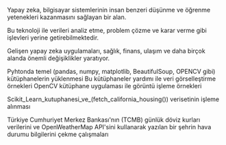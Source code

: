 
Yapay zeka, bilgisayar sistemlerinin insan benzeri düşünme ve öğrenme yetenekleri kazanmasını sağlayan bir alan. 

Bu teknoloji ile verileri analiz etme, problem çözme ve karar verme gibi işlevleri yerine getirebilmektedir.

Gelişen yapay zeka uygulamaları, sağlık, finans, ulaşım ve daha birçok alanda önemli değişiklikler yaratıyor.

Pyhtonda temel  (pandas, numpy, matplotlib, BeautifulSoup, OPENCV gibi) kütüphanelerin yüklenmesi
Bu kütüphaneler yardımı ile veri görselleştirme örnekleri
OpenCV kütüphane uygulaması ile görüntü işleme örnekleri

Scikit_Learn_kutuphanesi_ve_(fetch_california_housing()) verisetinin işleme alınması

Türkiye Cumhuriyet Merkez Bankası'nın (TCMB) günlük döviz kurları verilerini ve OpenWeatherMap API'sini kullanarak yazılan bir şehrin hava durumu bilgilerini çekme çalışmaları
